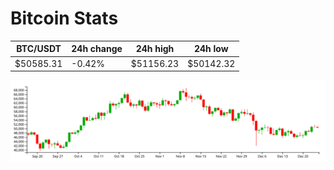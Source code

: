 # Bitcoin Stats

BTC/USDT|24h change|24h high|24h low|
|---|---|---|---|
|$50585.31|-0.42%|$51156.23|$50142.32|

<img src="./chart.svg">
